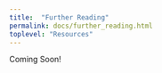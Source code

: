 ```yaml
---
title:  "Further Reading"
permalink: docs/further_reading.html
toplevel: "Resources"
---
```


Coming Soon!